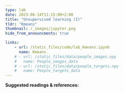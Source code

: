 ```yaml
---
type: lab
date: 2023-06-14T11:15:00+2:00
title: "Unsupervised learning (I)"
tldr: "Kmeans"
thumbnail: /_images/jupyter.png
hide_from_announcments: true

links: 
    - url: /static_files/code/lab_kmeans.ipynb
      name: Kmeans
    # - url: /static_files/data/people_images.npy
    #   name: People_images_data
    # - url: /static_files/data/people_targets.npy
    #   name: People_targets_data
---
```

**Suggested readings & references:**

